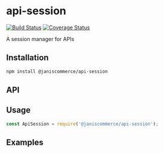 # api-session

[![Build Status](https://travis-ci.org/janis-commerce/api-session.svg?branch=master)](https://travis-ci.org/janis-commerce/api-session)
[![Coverage Status](https://coveralls.io/repos/github/janis-commerce/api-session/badge.svg?branch=master)](https://coveralls.io/github/janis-commerce/api-session?branch=master)

A session manager for APIs

## Installation
```sh
npm install @janiscommerce/api-session
```

## API


## Usage
```js
const ApiSession = require('@janiscommerce/api-session');

```

## Examples

